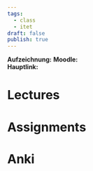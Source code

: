 ```yaml
---
tags:
  - class
  - itet
draft: false
publish: true
---
```

**Aufzeichnung:**
**Moodle:**  
**Hauptlink:**  

# Lectures

# Assignments

# Anki
